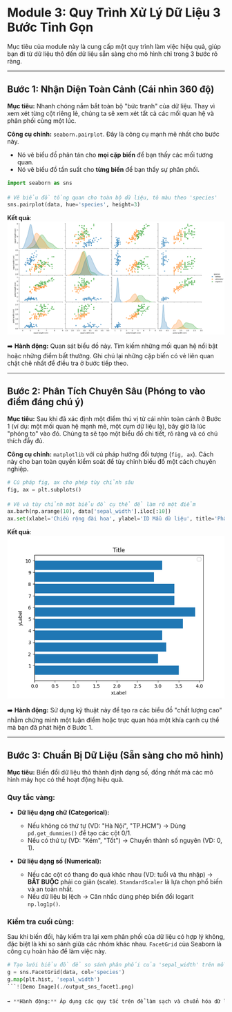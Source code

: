 # Module 3: Quy Trình Xử Lý Dữ Liệu 3 Bước Tinh Gọn

Mục tiêu của module này là cung cấp một quy trình làm việc hiệu quả, giúp bạn đi từ dữ liệu thô đến dữ liệu sẵn sàng cho mô hình chỉ trong 3 bước rõ ràng.

---

## Bước 1: Nhận Diện Toàn Cảnh (Cái nhìn 360 độ)

**Mục tiêu:** Nhanh chóng nắm bắt toàn bộ "bức tranh" của dữ liệu. Thay vì xem xét từng cột riêng lẻ, chúng ta sẽ xem xét tất cả các mối quan hệ và phân phối cùng một lúc.

**Công cụ chính:** `seaborn.pairplot`. Đây là công cụ mạnh mẽ nhất cho bước này.
*   Nó vẽ biểu đồ phân tán cho **mọi cặp biến** để bạn thấy các mối tương quan.
*   Nó vẽ biểu đồ tần suất cho **từng biến** để bạn thấy sự phân phối.

```python
import seaborn as sns

# Vẽ biểu đồ tổng quan cho toàn bộ dữ liệu, tô màu theo 'species'
sns.pairplot(data, hue='species', height=3)
```
**Kết quả**: ![Demo Image](./output_sns_pair.png)

➡️ **Hành động:** Quan sát biểu đồ này. Tìm kiếm những mối quan hệ nổi bật hoặc những điểm bất thường. Ghi chú lại những cặp biến có vẻ liên quan chặt chẽ nhất để điều tra ở bước tiếp theo.

---

## Bước 2: Phân Tích Chuyên Sâu (Phóng to vào điểm đáng chú ý)

**Mục tiêu:** Sau khi đã xác định một điểm thú vị từ cái nhìn toàn cảnh ở Bước 1 (ví dụ: một mối quan hệ mạnh mẽ, một cụm dữ liệu lạ), bây giờ là lúc "phóng to" vào đó. Chúng ta sẽ tạo một biểu đồ chi tiết, rõ ràng và có chú thích đầy đủ.

**Công cụ chính:** `matplotlib` với cú pháp hướng đối tượng (`fig, ax`). Cách này cho bạn toàn quyền kiểm soát để tùy chỉnh biểu đồ một cách chuyên nghiệp.

```python
# Cú pháp fig, ax cho phép tùy chỉnh sâu
fig, ax = plt.subplots()

# Vẽ và tùy chỉnh một biểu đồ cụ thể để làm rõ một điểm
ax.barh(np.arange(10), data['sepal_width'].iloc[:10])
ax.set(xlabel='Chiều rộng đài hoa', ylabel='ID Mẫu dữ liệu', title='Phân Tích Chi Tiết Chiều Rộng Đài Hoa')
```
**Kết quả**: ![Demo Image](./output_custom.png)

➡️ **Hành động:** Sử dụng kỹ thuật này để tạo ra các biểu đồ "chất lượng cao" nhằm chứng minh một luận điểm hoặc trực quan hóa một khía cạnh cụ thể mà bạn đã phát hiện ở Bước 1.

---

## Bước 3: Chuẩn Bị Dữ Liệu (Sẵn sàng cho mô hình)

**Mục tiêu:** Biến đổi dữ liệu thô thành định dạng số, đồng nhất mà các mô hình máy học có thể hoạt động hiệu quả.

### **Quy tắc vàng:**

*   **Dữ liệu dạng chữ (Categorical):**
    *   Nếu không có thứ tự (VD: "Hà Nội", "TP.HCM") → Dùng `pd.get_dummies()` để tạo các cột 0/1.
    *   Nếu có thứ tự (VD: "Kém", "Tốt") → Chuyển thành số nguyên (VD: 0, 1).

*   **Dữ liệu dạng số (Numerical):**
    *   Nếu các cột có thang đo quá khác nhau (VD: tuổi và thu nhập) → **BẮT BUỘC** phải co giãn (scale). `StandardScaler` là lựa chọn phổ biến và an toàn nhất.
    *   Nếu dữ liệu bị lệch → Cân nhắc dùng phép biến đổi logarit `np.log1p()`.

### **Kiểm tra cuối cùng:**

Sau khi biến đổi, hãy kiểm tra lại xem phân phối của dữ liệu có hợp lý không, đặc biệt là khi so sánh giữa các nhóm khác nhau. `FacetGrid` của Seaborn là công cụ hoàn hảo để làm việc này.

```python
# Tạo lưới biểu đồ để so sánh phân phối của 'sepal_width' trên mỗi 'species'
g = sns.FacetGrid(data, col='species')
g.map(plt.hist, 'sepal_width')
```![Demo Image](./output_sns_facet1.png)

➡️ **Hành động:** Áp dụng các quy tắc trên để làm sạch và chuẩn hóa dữ liệu. Luôn kiểm tra lại kết quả bằng trực quan hóa để đảm bảo các phép biến đổi của bạn không làm mất đi những đặc tính quan trọng của dữ liệu.